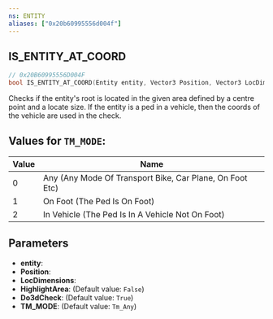 ```yaml
---
ns: ENTITY
aliases: ["0x20b60995556d004f"]
---
```

## IS_ENTITY_AT_COORD

```c
// 0x20B60995556D004F
bool IS_ENTITY_AT_COORD(Entity entity, Vector3 Position, Vector3 LocDimensions, bool HighlightArea, bool Do3dCheck, int TM_MODE);
```

Checks if the entity's root is located in the given area defined by a centre point and a locate size. If the entity is a ped in a vehicle, then the coords of the vehicle are used in the check.

## Values for `TM_MODE`:
| Value | Name |
| --- | --- |
| 0 | Any (Any Mode Of Transport Bike, Car Plane, On Foot Etc) |
| 1 | On Foot (The Ped Is On Foot) |
| 2 | In Vehicle (The Ped Is In A Vehicle Not On Foot) |


## Parameters
* **entity**: 
* **Position**: 
* **LocDimensions**: 
* **HighlightArea**: (Default value: `False`)
* **Do3dCheck**: (Default value: `True`)
* **TM_MODE**: (Default value: `Tm_Any`)
